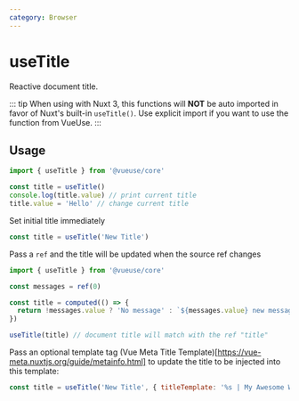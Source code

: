 ```yaml
---
category: Browser
---
```


# useTitle

Reactive document title.

::: tip
When using with Nuxt 3, this functions will **NOT** be auto imported in favor of Nuxt's built-in `useTitle()`. Use explicit import if you want to use the function from VueUse.
:::

## Usage

```js
import { useTitle } from '@vueuse/core'

const title = useTitle()
console.log(title.value) // print current title
title.value = 'Hello' // change current title
```

Set initial title immediately

```js
const title = useTitle('New Title')
```

Pass a `ref` and the title will be updated when the source ref changes

```js
import { useTitle } from '@vueuse/core'

const messages = ref(0)

const title = computed(() => {
  return !messages.value ? 'No message' : `${messages.value} new messages`
})

useTitle(title) // document title will match with the ref "title"
```

Pass an optional template tag (Vue Meta Title Template)[https://vue-meta.nuxtjs.org/guide/metainfo.html] 
to update the title to be injected into this template:

```js
const title = useTitle('New Title', { titleTemplate: '%s | My Awesome Website' })
```
